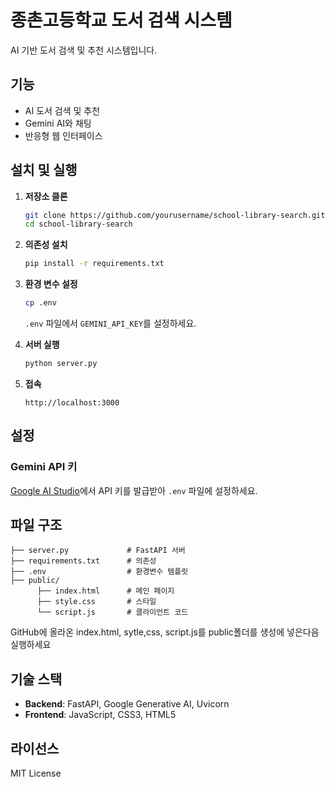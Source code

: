 # 종촌고등학교 도서 검색 시스템

AI 기반 도서 검색 및 추천 시스템입니다.

## 기능

- AI 도서 검색 및 추천
- Gemini AI와 채팅
- 반응형 웹 인터페이스

## 설치 및 실행

1. **저장소 클론**
   ```bash
   git clone https://github.com/yourusername/school-library-search.git
   cd school-library-search
   ```

2. **의존성 설치**
   ```bash
   pip install -r requirements.txt
   ```

3. **환경 변수 설정**
   ```bash
   cp .env
   ```
   `.env` 파일에서 `GEMINI_API_KEY`를 설정하세요.

4. **서버 실행**
   ```bash
   python server.py
   ```

5. **접속**
   ```
   http://localhost:3000
   ```

## 설정

### Gemini API 키

[Google AI Studio](https://makersuite.google.com/app/apikey)에서 API 키를 발급받아 `.env` 파일에 설정하세요.

## 파일 구조

```
├── server.py             # FastAPI 서버
├── requirements.txt      # 의존성
├── .env                  # 환경변수 템플릿
├── public/
      ├── index.html      # 메인 페이지
      ├── style.css       # 스타일
      └── script.js       # 클라이언트 코드
```

GitHub에 올라온 index.html, sytle,css, script.js를 public폴더를 생성에 넣은다음 실행하세요

## 기술 스택

- **Backend**: FastAPI, Google Generative AI, Uvicorn
- **Frontend**: JavaScript, CSS3, HTML5

## 라이선스

MIT License
